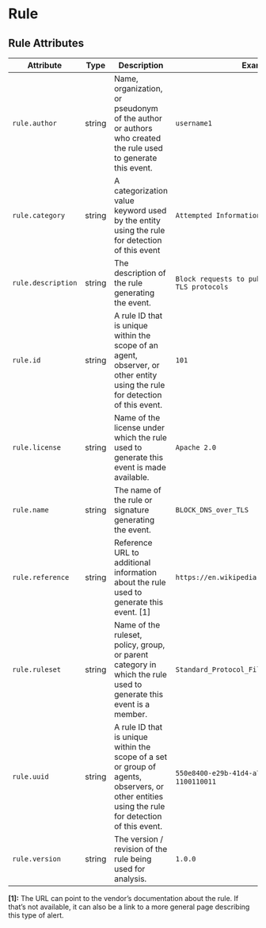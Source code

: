 <!--- Hugo front matter used to generate the website version of this page:
linkTitle: Rule
--->

# Rule

## Rule Attributes

<!-- semconv registry.rule(omit_requirement_level) -->
| Attribute  | Type | Description  | Examples  | Stability |
|---|---|---|---|---|
| `rule.author` | string | Name, organization, or pseudonym of the author or authors who created the rule used to generate this event. | `username1` | ![Experimental](https://img.shields.io/badge/-experimental-blue) |
| `rule.category` | string | A categorization value keyword used by the entity using the rule for detection of this event | `Attempted Information Leak` | ![Experimental](https://img.shields.io/badge/-experimental-blue) |
| `rule.description` | string | The description of the rule generating the event. | `Block requests to public DNS over HTTPS / TLS protocols` | ![Experimental](https://img.shields.io/badge/-experimental-blue) |
| `rule.id` | string | A rule ID that is unique within the scope of an agent, observer, or other entity using the rule for detection of this event. | `101` | ![Experimental](https://img.shields.io/badge/-experimental-blue) |
| `rule.license` | string | Name of the license under which the rule used to generate this event is made available. | `Apache 2.0` | ![Experimental](https://img.shields.io/badge/-experimental-blue) |
| `rule.name` | string | The name of the rule or signature generating the event. | `BLOCK_DNS_over_TLS` | ![Experimental](https://img.shields.io/badge/-experimental-blue) |
| `rule.reference` | string | Reference URL to additional information about the rule used to generate this event. [1] | `https://en.wikipedia.org/wiki/DNS_over_TLS` | ![Experimental](https://img.shields.io/badge/-experimental-blue) |
| `rule.ruleset` | string | Name of the ruleset, policy, group, or parent category in which the rule used to generate this event is a member. | `Standard_Protocol_Filters` | ![Experimental](https://img.shields.io/badge/-experimental-blue) |
| `rule.uuid` | string | A rule ID that is unique within the scope of a set or group of agents, observers, or other entities using the rule for detection of this event. | `550e8400-e29b-41d4-a716-446655440000`; `1100110011` | ![Experimental](https://img.shields.io/badge/-experimental-blue) |
| `rule.version` | string | The version / revision of the rule being used for analysis. | `1.0.0` | ![Experimental](https://img.shields.io/badge/-experimental-blue) |

**[1]:** The URL can point to the vendor’s documentation about the rule. If that’s not available, it can also be a link to a more general page describing this type of alert.
<!-- endsemconv -->
